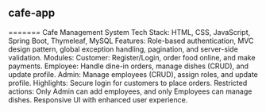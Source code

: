 ## cafe-app
=======
Cafe Management System
Tech Stack: HTML, CSS, JavaScript, Spring Boot, Thymeleaf, MySQL
Features: Role-based authentication, MVC design pattern, global exception handling, pagination, and server-side validation.
Modules:
Customer: Register/Login, order food online, and make payments.
Employee: Handle dine-in orders, manage dishes (CRUD), and update profile.
Admin: Manage employees (CRUD), assign roles, and update profile.
Highlights:
Secure login for customers to place orders.
Restricted actions: Only Admin can add employees, and only Employees can manage dishes.
Responsive UI with enhanced user experience.
